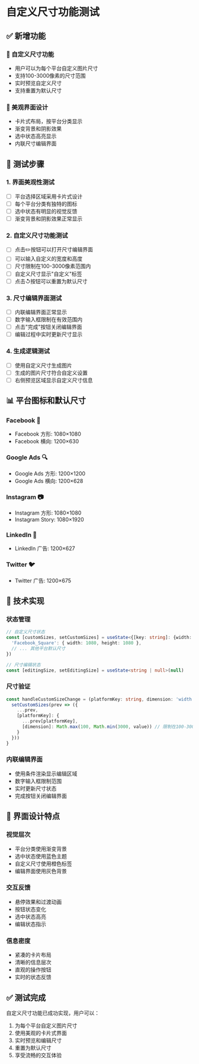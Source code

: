 # 自定义尺寸功能测试

## ✅ 新增功能

### 🎯 自定义尺寸功能
- 用户可以为每个平台自定义图片尺寸
- 支持100-3000像素的尺寸范围
- 实时预览自定义尺寸
- 支持重置为默认尺寸

### 🎨 美观界面设计
- 卡片式布局，按平台分类显示
- 渐变背景和阴影效果
- 选中状态高亮显示
- 内联尺寸编辑界面

## 🧪 测试步骤

### 1. 界面美观性测试
- [ ] 平台选择区域采用卡片式设计
- [ ] 每个平台分类有独特的图标
- [ ] 选中状态有明显的视觉反馈
- [ ] 渐变背景和阴影效果正常显示

### 2. 自定义尺寸功能测试
- [ ] 点击✏️按钮可以打开尺寸编辑界面
- [ ] 可以输入自定义的宽度和高度
- [ ] 尺寸限制在100-3000像素范围内
- [ ] 自定义尺寸显示"自定义"标签
- [ ] 点击↺按钮可以重置为默认尺寸

### 3. 尺寸编辑界面测试
- [ ] 内联编辑界面正常显示
- [ ] 数字输入框限制在有效范围内
- [ ] 点击"完成"按钮关闭编辑界面
- [ ] 编辑过程中实时更新尺寸显示

### 4. 生成逻辑测试
- [ ] 使用自定义尺寸生成图片
- [ ] 生成的图片尺寸符合自定义设置
- [ ] 右侧预览区域显示自定义尺寸信息

## 📊 平台图标和默认尺寸

### Facebook 📘
- Facebook 方形: 1080×1080
- Facebook 横向: 1200×630

### Google Ads 🔍
- Google Ads 方形: 1200×1200
- Google Ads 横向: 1200×628

### Instagram 📷
- Instagram 方形: 1080×1080
- Instagram Story: 1080×1920

### LinkedIn 💼
- LinkedIn 广告: 1200×627

### Twitter 🐦
- Twitter 广告: 1200×675

## 🔧 技术实现

### 状态管理
```typescript
// 自定义尺寸状态
const [customSizes, setCustomSizes] = useState<{[key: string]: {width: number, height: number}}>({
  'Facebook_Square': { width: 1080, height: 1080 },
  // ... 其他平台默认尺寸
})

// 尺寸编辑状态
const [editingSize, setEditingSize] = useState<string | null>(null)
```

### 尺寸验证
```typescript
const handleCustomSizeChange = (platformKey: string, dimension: 'width' | 'height', value: number) => {
  setCustomSizes(prev => ({
    ...prev,
    [platformKey]: {
      ...prev[platformKey],
      [dimension]: Math.max(100, Math.min(3000, value)) // 限制在100-3000之间
    }
  }))
}
```

### 内联编辑界面
- 使用条件渲染显示编辑区域
- 数字输入框限制范围
- 实时更新尺寸状态
- 完成按钮关闭编辑界面

## 🎨 界面设计特点

### 视觉层次
- 平台分类使用渐变背景
- 选中状态使用蓝色主题
- 自定义尺寸使用橙色标签
- 编辑界面使用灰色背景

### 交互反馈
- 悬停效果和过渡动画
- 按钮状态变化
- 选中状态高亮
- 编辑状态指示

### 信息密度
- 紧凑的卡片布局
- 清晰的信息层次
- 直观的操作按钮
- 实时的状态反馈

## ✅ 测试完成

自定义尺寸功能已成功实现，用户可以：
1. 为每个平台自定义图片尺寸
2. 使用美观的卡片式界面
3. 实时预览和编辑尺寸
4. 重置为默认尺寸
5. 享受流畅的交互体验 